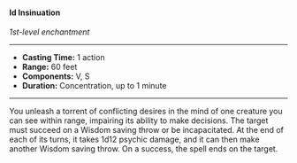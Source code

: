 #### Id Insinuation
*1st-level enchantment*
___
- **Casting Time:** 1 action
- **Range:** 60 feet
- **Components:** V, S
- **Duration:** Concentration, up to 1 minute
___
You unleash a torrent of conflicting desires in the mind of one creature you can see within range, impairing its ability to make decisions. The target must succeed on a Wisdom saving throw or be incapacitated. At the end of each of its turns, it takes 1d12 psychic damage, and it can then make another Wisdom saving throw. On a success, the spell ends on the target.